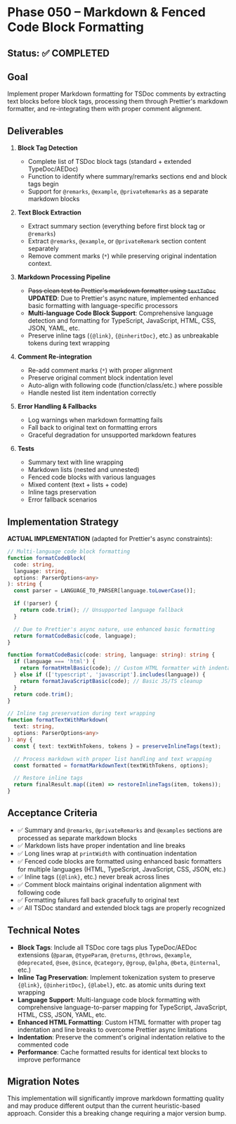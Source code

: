 # Phase 050 – Markdown & Fenced Code Block Formatting

## Status: ✅ COMPLETED

## Goal

Implement proper Markdown formatting for TSDoc comments by extracting text
blocks before block tags, processing them through Prettier's markdown formatter,
and re-integrating them with proper comment alignment.

## Deliverables

1. **Block Tag Detection**
   - Complete list of TSDoc block tags (standard + extended TypeDoc/AEDoc)
   - Function to identify where summary/remarks sections end and block tags
     begin
   - Support for `@remarks`, `@example`, `@privateRemarks` as a separate
     markdown blocks

2. **Text Block Extraction**
   - Extract summary section (everything before first block tag or `@remarks`)
   - Extract `@remarks`, `@example`, or `@privateRemark` section content
     separately
   - Remove comment marks (`*`) while preserving original indentation context.

3. **Markdown Processing Pipeline**
   - ~~Pass clean text to Prettier's markdown formatter using `textToDoc`~~
     **UPDATED**: Due to Prettier's async nature, implemented enhanced basic
     formatting with language-specific processors
   - **Multi-language Code Block Support**: Comprehensive language detection and
     formatting for TypeScript, JavaScript, HTML, CSS, JSON, YAML, etc.
   - Preserve inline tags (`{@link}`, `{@inheritDoc}`, etc.) as unbreakable
     tokens during text wrapping

4. **Comment Re-integration**
   - Re-add comment marks (`*`) with proper alignment
   - Preserve original comment block indentation level
   - Auto-align with following code (function/class/etc.) where possible
   - Handle nested list item indentation correctly

5. **Error Handling & Fallbacks**
   - Log warnings when markdown formatting fails
   - Fall back to original text on formatting errors
   - Graceful degradation for unsupported markdown features

6. **Tests**
   - Summary text with line wrapping
   - Markdown lists (nested and unnested)
   - Fenced code blocks with various languages
   - Mixed content (text + lists + code)
   - Inline tags preservation
   - Error fallback scenarios

## Implementation Strategy

**ACTUAL IMPLEMENTATION** (adapted for Prettier's async constraints):

```typescript
// Multi-language code block formatting
function formatCodeBlock(
  code: string,
  language: string,
  options: ParserOptions<any>
): string {
  const parser = LANGUAGE_TO_PARSER[language.toLowerCase()];

  if (!parser) {
    return code.trim(); // Unsupported language fallback
  }

  // Due to Prettier's async nature, use enhanced basic formatting
  return formatCodeBasic(code, language);
}

function formatCodeBasic(code: string, language: string): string {
  if (language === 'html') {
    return formatHtmlBasic(code); // Custom HTML formatter with indentation
  } else if (['typescript', 'javascript'].includes(language)) {
    return formatJavaScriptBasic(code); // Basic JS/TS cleanup
  }
  return code.trim();
}

// Inline tag preservation during text wrapping
function formatTextWithMarkdown(
  text: string,
  options: ParserOptions<any>
): any {
  const { text: textWithTokens, tokens } = preserveInlineTags(text);

  // Process markdown with proper list handling and text wrapping
  const formatted = formatMarkdownText(textWithTokens, options);

  // Restore inline tags
  return finalResult.map((item) => restoreInlineTags(item, tokens));
}
```

## Acceptance Criteria

- ✅ Summary and `@remarks`, `@privateRemarks` and `@examples` sections are
  processed as separate markdown blocks
- ✅ Markdown lists have proper indentation and line breaks
- ✅ Long lines wrap at `printWidth` with continuation indentation
- ✅ Fenced code blocks are formatted using enhanced basic formatters for
  multiple languages (HTML, TypeScript, JavaScript, CSS, JSON, etc.)
- ✅ Inline tags (`{@link}`, etc.) never break across lines
- ✅ Comment block maintains original indentation alignment with following code
- ✅ Formatting failures fall back gracefully to original text
- ✅ All TSDoc standard and extended block tags are properly recognized

## Technical Notes

- **Block Tags**: Include all TSDoc core tags plus TypeDoc/AEDoc extensions
  (`@param`, `@typeParam`, `@returns`, `@throws`, `@example`, `@deprecated`,
  `@see`, `@since`, `@category`, `@group`, `@alpha`, `@beta`, `@internal`, etc.)
- **Inline Tag Preservation**: Implement tokenization system to preserve
  `{@link}`, `{@inheritDoc}`, `{@label}`, etc. as atomic units during text
  wrapping
- **Language Support**: Multi-language code block formatting with comprehensive
  language-to-parser mapping for TypeScript, JavaScript, HTML, CSS, JSON, YAML,
  etc.
- **Enhanced HTML Formatting**: Custom HTML formatter with proper tag
  indentation and line breaks to overcome Prettier async limitations
- **Indentation**: Preserve the comment's original indentation relative to the
  commented code
- **Performance**: Cache formatted results for identical text blocks to improve
  performance

## Migration Notes

This implementation will significantly improve markdown formatting quality and
may produce different output than the current heuristic-based approach. Consider
this a breaking change requiring a major version bump.
